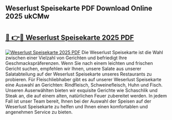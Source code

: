 ## Weserlust Speisekarte PDF Download Online 2025 ukCMw

# <h2><a href="http://gc65b33.nevu.top/?p=Weserlust+Speisekarte">🔗 👉🔴 Weserlust Speisekarte 2025 PDF</a></h2>

[![Weserlust Speisekarte 2025 PDF](https://i.imgur.com/dBaPXMq.png)](http://gc65b33.nevu.top/?p=Weserlust+Speisekarte)
Die Weserlust Speisekarte ist die Wahl zwischen einer Vielzahl von Gerichten und befriedigt Ihre Geschmackspräferenzen. Wenn Sie nach einem leichten und frischen Gericht suchen, empfehlen wir Ihnen, unsere Salate aus unserer Salatabteilung auf der Weserlust Speisekarte unseres Restaurants zu probieren. Für Fleischliebhaber gibt es auf unserer Weserlust Speisekarte eine Auswahl an Gerichten: Rindfleisch, Schweinefleisch, Huhn und Fisch. Unseren Auserwählten bieten wir exquisite Gerichte wie Schaschlik und Steak an, die auf einem alten, natürlichen Feuer zubereitet werden. In jedem Fall ist unser Team bereit, Ihnen bei der Auswahl der Speisen auf der Weserlust Speisekarte zu helfen und Ihnen einen komfortablen und angenehmen Service zu bieten.
